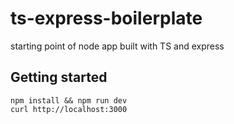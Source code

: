 # ts-express-boilerplate
starting point of node app built with TS and express

## Getting started
`npm install && npm run dev`<br>
`curl http://localhost:3000`

